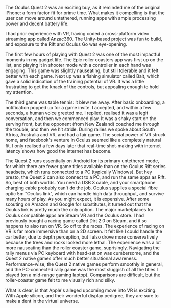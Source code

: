 The Oculus Quest 2 was an exciting buy, as it reminded me of the original iPhone: a form factor fit for prime time. What makes it compelling is that the user can move around untethered, running apps with ample processing power and decent battery life.

I had prior experience with VR, having coded a cross-platform video streaming app called Anzac360. The Unity-based project was fun to build, and exposure to the Rift and Oculus Go was eye-opening. 

The first few hours of playing with Quest 2 was one of the most impactful moments in my gadget life. The Epic roller coasters app was first up on the list, and playing it in shooter mode with a controller in each hand was engaging. This game was slightly nauseating, but still tolerable and it felt better with each game.  Next up was a fishing simulator called Bait, which gave a solid indication of the training potential of VR. It was a little frustrating to get the knack of the controls, but appealing enough to hold my attention. 

The third game was table tennis: it blew me away. After basic onboarding, a notification popped up for a game invite. I accepted, and within a few seconds, a human voice greeted me. I replied, realised it was a legit conversation, and then we commenced play. It was a shaky start on the serving front, but the opponent (from New Zealand) coached me through the trouble, and then we hit stride. During rallies we spoke about South Africa, Australia and VR, and had a fair game. The social power of VR struck home, and facebook's venture in Oculus seemed like a completely natural fit. I only realised a few days later that real-time shot-making with internet latency shows how good the internet has become.

The Quest 2 runs essentially on Android for its primary untethered mode, for which there are fewer game titles available than on the Oculus Rift series headsets, which runs connected to a PC (typically Windows). But hey presto, the Quest 2 can also connect to a PC, and run the same apps as Rift. So, best of both worlds. You need a USB 3 cable, and your smartphone charging cable probably can't do the job. Oculus supplies a special fibre optic 5m "Oculus link", which can handle high data throughput, and survive many hours of play. As you might expect, it is expensive. After some scouting on Amazon and Google for substitutes, it turned out that the Oculus link is pretty much the only option. The major marketplaces for Oculus compatible apps are Steam VR and the Oculus store. I had previously bought a racing game called Dirt 2.0 on Steam, and it so happens to also run on VR. So off to the races. The experience of racing on VR is far more immersive than on a 2D screen. It felt like I could handle the car better, due to depth perception, but I also drove more conservatively because the trees and rocks looked more lethal. The experience was a lot more nauseating than the roller coaster game, suprisingly. Navigating the rally menus via PC keyboard with head-set on was cumbersome, and the Quest 2 native games offer much better situational awareness. Performance-wise, the Quest 2 native games perform smoothly in general, and the PC-connected rally game was the most sluggish of all the titles I played (on a mid-range gaming laptop). Comparisons are difficult, but the roller-coaster game felt to me visually rich and silky.

What is clear, is that Apple's alleged upcoming move into VR is exciting. With Apple silicon, and their wonderful display pedigree, they are sure to make a dent in the virtual universe.
